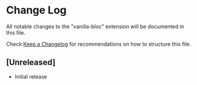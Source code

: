 # Change Log

All notable changes to the "vanilla-bloc" extension will be documented in this file.

Check [Keep a Changelog](http://keepachangelog.com/) for recommendations on how to structure this file.

## [Unreleased]

- Initial release
